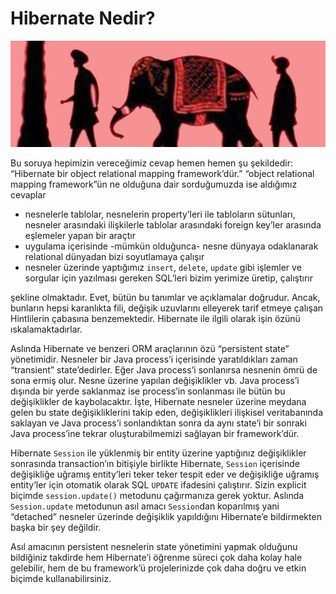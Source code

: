 # Hibernate Nedir?

![](images/what_is_hibernate.jpeg)

Bu soruya hepimizin vereceğimiz cevap hemen hemen şu şekildedir: “Hibernate bir object relational mapping framework’dür.” 
“object relational mapping framework”ün ne olduğuna dair sorduğumuzda ise aldığımız cevaplar

- nesnelerle tablolar, nesnelerin property’leri ile tabloların sütunları, nesneler arasındaki ilişkilerle tablolar arasındaki foreign key’ler arasında eşlemeler yapan bir araçtır
- uygulama içerisinde -mümkün olduğunca- nesne dünyaya odaklanarak relational dünyadan bizi soyutlamaya çalışır
- nesneler üzerinde yaptığımız `insert`, `delete`, `update` gibi işlemler ve sorgular için yazılması gereken SQL’leri bizim yerimize üretip, çalıştırır

şekline olmaktadır. Evet, bütün bu tanımlar ve açıklamalar doğrudur. Ancak, bunların hepsi karanlıkta fili, değişik 
uzuvlarını elleyerek tarif etmeye çalışan Hintlilerin çabasına benzemektedir. Hibernate ile ilgili olarak işin özünü 
ıskalamaktadırlar.

Aslında Hibernate ve benzeri ORM araçlarının özü “persistent state” yönetimidir. Nesneler bir Java process’i içerisinde 
yaratıldıkları zaman “transient” state’dedirler. Eğer Java process’i sonlanırsa nesnenin ömrü de sona ermiş olur. Nesne 
üzerine yapılan değişiklikler vb. Java process’i dışında bir yerde saklanmaz ise process’in sonlanması ile bütün bu 
değişiklikler de kaybolacaktır. İşte, Hibernate nesneler üzerine meydana gelen bu state değişikliklerini takip eden, 
değişiklikleri ilişkisel veritabanında saklayan ve Java process’i sonlandıktan sonra da aynı state’i bir sonraki Java 
process’ine tekrar oluşturabilmemizi sağlayan bir framework’dür.

Hibernate `Session` ile yüklenmiş bir entity üzerine yaptığınız değişiklikler sonrasında transaction’ın bitişiyle birlikte 
Hibernate, `Session` içerisinde değişikliğe uğramış entity’leri teker teker tespit eder ve değişikliğe uğramış entity’ler 
için otomatik olarak SQL `UPDATE` ifadesini çalıştırır. Sizin explicit biçimde `session.update()` metodunu çağırmanıza 
gerek yoktur. Aslında `Session.update` metodunun asıl amacı `Session`dan koparılmış yani “detached” nesneler üzerinde 
değişiklik yapıldığını Hibernate’e bildirmekten başka bir şey değildir.

Asıl amacının persistent nesnelerin state yönetimini yapmak olduğunu bildiğiniz takdirde hem Hibernate’i öğrenme süreci 
çok daha kolay hale gelebilir, hem de bu framework’ü projelerinizde çok daha doğru ve etkin biçimde kullanabilirsiniz.

